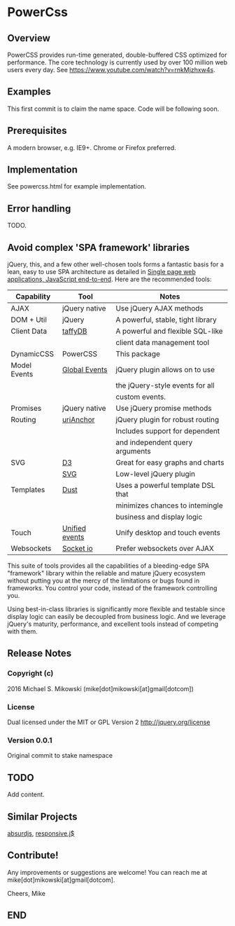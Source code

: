 PowerCss
========

Overview
--------
PowerCSS provides run-time generated, double-buffered CSS optimized for
performance. The core technology is currently used by over 100 million web 
users every day. See https://www.youtube.com/watch?v=rnkMjzhxw4s.

Examples
--------
This first commit is to claim the name space.  Code will be following soon.

Prerequisites
-------------
A modern browser, e.g. IE9+.  Chrome or Firefox preferred.

Implementation
--------------
See powercss.html for example implementation.

Error handling
--------------
TODO.

Avoid complex 'SPA framework' libraries 
---------------------------------------
jQuery, this, and  a few other well-chosen tools forms
a fantastic basis for a lean, easy to use SPA architecture
as detailed in [Single page web applications, JavaScript end-to-end][1].
Here are the recommended tools:

| Capability   | Tool                | Notes                             |
| ------------ | ------------------- | ----------------------------------|
| AJAX         | jQuery native       | Use jQuery AJAX methods           |
| DOM + Util   | jQuery              | A powerful, stable, tight library |
| Client Data  | [taffyDB][5]        | A powerful and flexible SQL-like  |
|              |                     | client data management tool       |
| DynamicCSS   | PowerCSS            | This package                      |
| Model Events | [Global Events][2]  | jQuery plugin allows on to use    |
|              |                     | the jQuery-style events for all   |
|              |                     | custom events.                    |
| Promises     | jQuery native       | Use jQuery promise methods        |
| Routing      | [uriAnchor][4]      | jQuery plugin for robust routing  |
|              |                     | Includes support for dependent    |
|              |                     | and independent query arguments   |
| SVG          | [D3][7]             | Great for easy graphs and charts  |
|              | [SVG][8]            | Low-level jQuery plugin           |
| Templates    | [Dust][9]           | Uses a powerful template DSL that |
|              |                     | minimizes chances to intemingle   |
|              |                     | business and display logic        |
| Touch        | [Unified events][3] | Unify desktop and touch events    |
| Websockets   | [Socket io][6]      | Prefer websockets over AJAX       |

This suite of tools provides all the capabilities of a bleeding-edge 
SPA "framework" library within the reliable and mature jQuery ecosystem
without putting you at the mercy of the limitations or bugs found in
frameworks.  You control your code, instead of the framework controlling you.

Using best-in-class libraries is significantly more flexible and
testable since display logic can easily be decoupled from business logic.
And we leverage jQuery's maturity, performance, and excellent tools instead
of competing with them.

Release Notes
-------------
### Copyright (c)
2016 Michael S. Mikowski (mike[dot]mikowski[at]gmail[dotcom])

### License
Dual licensed under the MIT or GPL Version 2 http://jquery.org/license

### Version 0.0.1
Original commit to stake namespace

TODO
----
Add content.

Similar Projects
----------------
[absurdjs][11], [responsive.j$][10]

Contribute!
-----------
Any improvements or suggestions are welcome! You can reach me at
mike[dot]mikowski[at]gmail[dotcom].

Cheers, Mike

END
---

[1]:http://manning.com/mikowski
[2]:https://github.com/mmikowski/jquery.event.gevent
[3]:https://github.com/mmikowski/jquery.event.ue
[4]:https://github.com/mmikowski/urianchor
[5]:https://github.com/typicaljoe/taffydb
[6]:http://socket.io
[7]:https://github.com/mbostock/d3
[8]:http://keith-wood.name/svg.html
[9]:http://linkedin.github.io/dustjs
[10]:http://www.responsivejs.com/
[11]:http://absurdjs.com/
